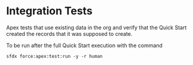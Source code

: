 # Integration Tests

Apex tests that use existing data in the org and verify that the Quick Start created the records that it was supposed to create.


To be run after the full Quick Start execution with the command
```
sfdx force:apex:test:run -y -r human
```
